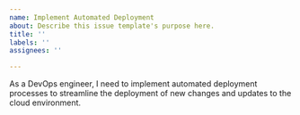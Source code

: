 ```yaml
---
name: Implement Automated Deployment
about: Describe this issue template's purpose here.
title: ''
labels: ''
assignees: ''

---
```


As a DevOps engineer, I need to implement automated deployment processes to streamline the deployment of new changes and updates to the cloud environment.

